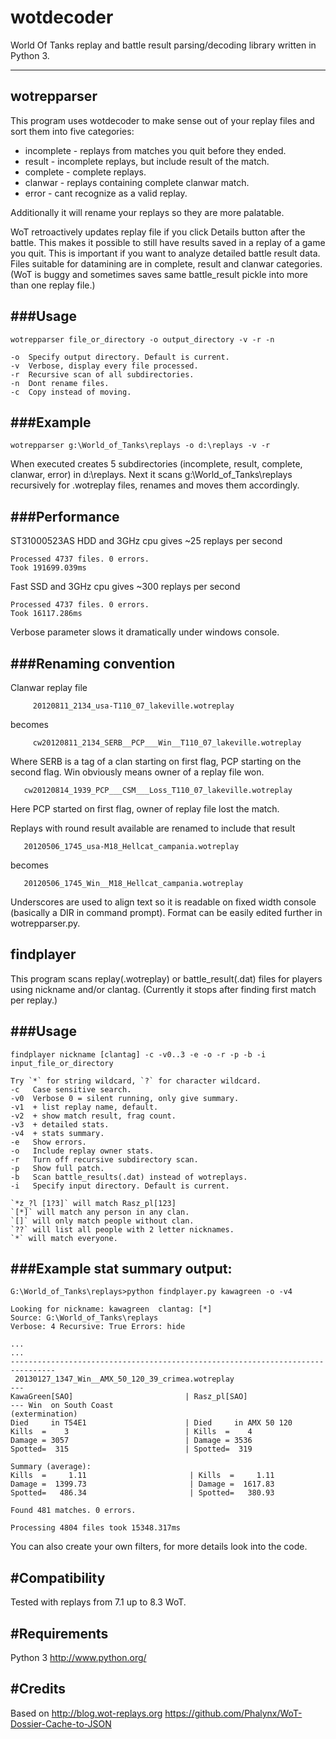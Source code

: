 # wotdecoder

World Of Tanks replay and battle result parsing/decoding library written in Python 3.

--------------
## wotrepparser

This program uses wotdecoder to make sense out of your replay files and sort them into five categories:

  - incomplete  - replays from matches you quit before they ended.
  - result      - incomplete replays, but include result of the match.
  - complete    - complete replays.
  - clanwar     - replays containing complete clanwar match.
  - error       - cant recognize as a valid replay.

Additionally it will rename your replays so they are more palatable.

WoT retroactively updates replay file if you click Details button after the battle. This makes it possible to still
have results saved in a replay of a game you quit. This is important if you want to analyze detailed battle result data.
Files suitable for datamining are in complete, result and clanwar categories.
(WoT is buggy and sometimes saves same battle_result pickle into more than one replay file.)

###Usage
-----
```
wotrepparser file_or_directory -o output_directory -v -r -n

-o  Specify output directory. Default is current.
-v  Verbose, display every file processed.
-r  Recursive scan of all subdirectories.
-n  Dont rename files.
-c  Copy instead of moving.
```

###Example
-------
```
wotrepparser g:\World_of_Tanks\replays -o d:\replays -v -r
```

When executed creates 5 subdirectories (incomplete, result, complete, clanwar, error) in d:\replays. 
Next it scans g:\World_of_Tanks\replays recursively for .wotreplay files, renames and moves them accordingly.

###Performance
-----------
ST31000523AS HDD and 3GHz cpu gives ~25 replays per second
```
Processed 4737 files. 0 errors.
Took 191699.039ms
```

Fast SSD and 3GHz cpu gives ~300 replays per second
```
Processed 4737 files. 0 errors.
Took 16117.286ms
```

Verbose parameter slows it dramatically under windows console.

###Renaming convention
-------------------

Clanwar replay file

         20120811_2134_usa-T110_07_lakeville.wotreplay

becomes

         cw20120811_2134_SERB__PCP___Win__T110_07_lakeville.wotreplay

Where SERB is a tag of a clan starting on first flag, PCP starting on the second flag. Win obviously means owner of a replay file won.

       cw20120814_1939_PCP___CSM___Loss_T110_07_lakeville.wotreplay

Here PCP started on first flag, owner of replay file lost the match.


Replays with round result available are renamed to include that result

       20120506_1745_usa-M18_Hellcat_campania.wotreplay

becomes

       20120506_1745_Win__M18_Hellcat_campania.wotreplay


Underscores are used to align text so it is readable on fixed width console (basically a DIR in command prompt).
Format can be easily edited further in wotrepparser.py.



## findplayer

This program scans replay(.wotreplay) or battle_result(.dat) files for players using nickname and/or clantag.
(Currently it stops after finding first match per replay.)

###Usage
-----
```
findplayer nickname [clantag] -c -v0..3 -e -o -r -p -b -i input_file_or_directory

Try `*` for string wildcard, `?` for character wildcard.
-c   Case sensitive search.
-v0  Verbose 0 = silent running, only give summary.
-v1  + list replay name, default.
-v2  + show match result, frag count.
-v3  + detailed stats.
-v4  + stats summary.
-e   Show errors.
-o   Include replay owner stats.
-r   Turn off recursive subdirectory scan.
-p   Show full patch.
-b   Scan battle_results(.dat) instead of wotreplays.
-i   Specify input directory. Default is current.

`*z_?l [1?3]` will match Rasz_pl[123]
`[*]` will match any person in any clan.
`[]` will only match people without clan.
`??` will list all people with 2 letter nicknames.
`*` will match everyone.
```

###Example stat summary output:
----------------------------
```
G:\World_of_Tanks\replays>python findplayer.py kawagreen -o -v4

Looking for nickname: kawagreen  clantag: [*]
Source: G:\World_of_Tanks\replays
Verbose: 4 Recursive: True Errors: hide

...
...
--------------------------------------------------------------------------------
 20130127_1347_Win__AMX_50_120_39_crimea.wotreplay
---
KawaGreen[SAO]                         | Rasz_pl[SAO]
--- Win  on South Coast                                          (extermination)
Died     in T54E1                      | Died     in AMX 50 120
Kills  =    3                          | Kills  =    4
Damage = 3057                          | Damage = 3536
Spotted=  315                          | Spotted=  319

Summary (average):
Kills  =     1.11                       | Kills  =     1.11
Damage =  1399.73                       | Damage =  1617.83
Spotted=   486.34                       | Spotted=   380.93

Found 481 matches. 0 errors.

Processing 4804 files took 15348.317ms
```


You can also create your own filters, for more details look into the code.


#Compatibility
-------------
Tested with replays from 7.1 up to 8.3 WoT.

#Requirements
------------
Python 3 http://www.python.org/

#Credits
-------
Based on
http://blog.wot-replays.org
https://github.com/Phalynx/WoT-Dossier-Cache-to-JSON